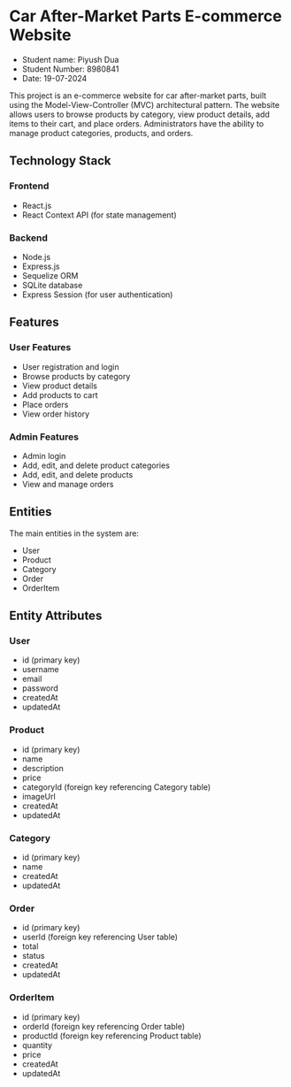 # Car After-Market Parts E-commerce Website

- Student name: Piyush Dua
- Student Number: 8980841
- Date: 19-07-2024

This project is an e-commerce website for car after-market parts, built using the Model-View-Controller (MVC) architectural pattern. The website allows users to browse products by category, view product details, add items to their cart, and place orders. Administrators have the ability to manage product categories, products, and orders.

## Technology Stack

### Frontend
- React.js
- React Context API (for state management)

### Backend
- Node.js
- Express.js
- Sequelize ORM
- SQLite database
- Express Session (for user authentication)


## Features

### User Features
- User registration and login
- Browse products by category
- View product details
- Add products to cart
- Place orders
- View order history

### Admin Features
- Admin login
- Add, edit, and delete product categories
- Add, edit, and delete products
- View and manage orders


## Entities

The main entities in the system are:

- User
- Product
- Category
- Order
- OrderItem

## Entity Attributes

### User
- id (primary key)
- username
- email
- password
- createdAt
- updatedAt

### Product
- id (primary key)
- name
- description
- price
- categoryId (foreign key referencing Category table)
- imageUrl
- createdAt
- updatedAt

### Category
- id (primary key)
- name
- createdAt
- updatedAt

### Order
- id (primary key)
- userId (foreign key referencing User table)
- total
- status
- createdAt
- updatedAt

### OrderItem
- id (primary key)
- orderId (foreign key referencing Order table)
- productId (foreign key referencing Product table)
- quantity
- price
- createdAt
- updatedAt

